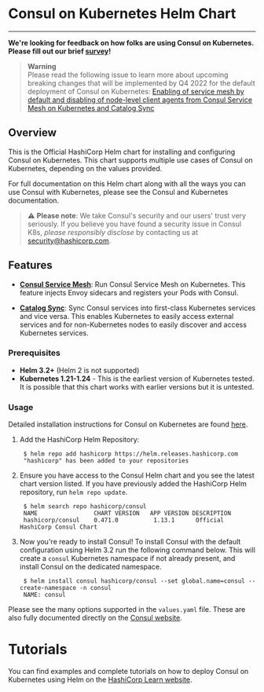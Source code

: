 # Consul on Kubernetes Helm Chart

---

 **We're looking for feedback on how folks are using Consul on Kubernetes. Please fill out our brief [survey](https://hashicorp.sjc1.qualtrics.com/jfe/form/SV_4MANbw1BUku7YhL)!** 
 

 > **Warning**  
 > Please read the following issue to learn more about upcoming breaking changes that will be implemented by Q4 2022 for the default deployment of Consul on Kubernetes: [Enabling of service mesh by default and disabling of node-level client agents from Consul Service Mesh on Kubernetes and Catalog Sync](https://github.com/hashicorp/consul-k8s/issues/1438)

## Overview

This is the Official HashiCorp Helm chart for installing and configuring Consul on Kubernetes. This chart supports multiple use cases of Consul on Kubernetes, depending on the values provided.

For full documentation on this Helm chart along with all the ways you can use Consul with Kubernetes, please see the Consul and Kubernetes documentation.

> :warning: **Please note**: We take Consul's security and our users' trust very seriously. If
you believe you have found a security issue in Consul K8s, _please responsibly disclose_
by contacting us at [security@hashicorp.com](mailto:security@hashicorp.com).

## Features
    
  * [**Consul Service Mesh**](https://www.consul.io/docs/k8s/connect):
    Run Consul Service Mesh on Kubernetes. This feature
    injects Envoy sidecars and registers your Pods with Consul.
    
  * [**Catalog Sync**](https://www.consul.io/docs/k8s/service-sync):
    Sync Consul services into first-class Kubernetes services and vice versa.
    This enables Kubernetes to easily access external services and for
    non-Kubernetes nodes to easily discover and access Kubernetes services.

### Prerequisites
  * **Helm 3.2+** (Helm 2 is not supported)
  * **Kubernetes 1.21-1.24** - This is the earliest version of Kubernetes tested.
    It is possible that this chart works with earlier versions but it is
    untested.

### Usage

Detailed installation instructions for Consul on Kubernetes are found [here](https://www.consul.io/docs/k8s/installation/overview). 

1. Add the HashiCorp Helm Repository:
    
        $ helm repo add hashicorp https://helm.releases.hashicorp.com
        "hashicorp" has been added to your repositories
    
2. Ensure you have access to the Consul Helm chart and you see the latest chart version listed. 
   If you have previously added the HashiCorp Helm repository, run `helm repo update`.

        $ helm search repo hashicorp/consul
        NAME                CHART VERSION   APP VERSION DESCRIPTION
        hashicorp/consul    0.471.0          1.13.1      Official HashiCorp Consul Chart

3. Now you're ready to install Consul! To install Consul with the default configuration using Helm 3.2 run the following command below. 
   This will create a `consul` Kubernetes namespace if not already present, and install Consul on the dedicated namespace.

        $ helm install consul hashicorp/consul --set global.name=consul --create-namespace -n consul
        NAME: consul

Please see the many options supported in the `values.yaml`
file. These are also fully documented directly on the
[Consul website](https://www.consul.io/docs/platform/k8s/helm.html).

# Tutorials

You can find examples and complete tutorials on how to deploy Consul on 
Kubernetes using Helm on the [HashiCorp Learn website](https://learn.hashicorp.com/consul).
